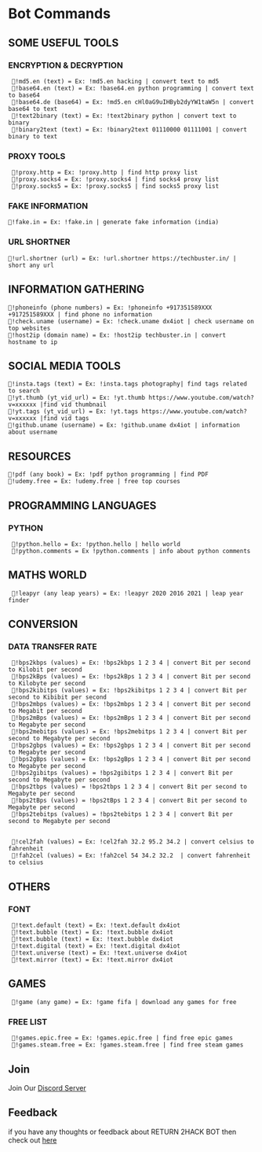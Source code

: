 # Bot Commands

## SOME USEFUL TOOLS
### ENCRYPTION & DECRYPTION
     🚀!md5.en (text) = Ex: !md5.en hacking | convert text to md5
     🚀!base64.en (text) = Ex: !base64.en python programming | convert text to base64
     🚀!base64.de (base64) = Ex: !md5.en cHl0aG9uIHByb2dyYW1taW5n | convert base64 to text
     🚀!text2binary (text) = Ex: !text2binary python | convert text to binary
     🚀!binary2text (text) = Ex: !binary2text 01110000 01111001 | convert binary to text

### PROXY TOOLS
     🚀!proxy.http = Ex: !proxy.http | find http proxy list 
     🚀!proxy.socks4 = Ex: !proxy.socks4 | find socks4 proxy list
     🚀!proxy.socks5 = Ex: !proxy.socks5 | find socks5 proxy list
 
### FAKE INFORMATION
    🚀!fake.in = Ex: !fake.in | generate fake information (india)
        
### URL SHORTNER
    🚀!url.shortner (url) = Ex: !url.shortner https://techbuster.in/ | short any url

## INFORMATION GATHERING 
    🚀!phoneinfo (phone numbers) = Ex: !phoneinfo +917351589XXX +917251589XXX | find phone no information
    🚀!check.uname (username) = Ex: !check.uname dx4iot | check username on top websites
    🚀!host2ip (domain name) = Ex: !host2ip techbuster.in | convert hostname to ip
    
## SOCIAL MEDIA TOOLS
    🚀!insta.tags (text) = Ex: !insta.tags photography| find tags related to search
    🚀!yt.thumb (yt_vid_url) = Ex: !yt.thumb https://www.youtube.com/watch?v=xxxxxx |find vid thumbnail
    🚀!yt.tags (yt_vid_url) = Ex: !yt.tags https://www.youtube.com/watch?v=xxxxxx |find vid tags
    🚀!github.uname (username) = Ex: !github.uname dx4iot | information about username

## RESOURCES
    🚀!pdf (any book) = Ex: !pdf python programming | find PDF 
    🚀!udemy.free = Ex: !udemy.free | free top courses

## PROGRAMMING LANGUAGES
### PYTHON
     🚀!python.hello = Ex: !python.hello | hello world
     🚀!python.comments = Ex !python.comments | info about python comments
     
## MATHS WORLD
     🚀!leapyr (any leap years) = Ex: !leapyr 2020 2016 2021 | leap year finder 

## CONVERSION
### DATA TRANSFER RATE
     🚀!bps2kbps (values) = Ex: !bps2kbps 1 2 3 4 | convert Bit per second to Kilobit per second
     🚀!bps2kBps (values) = Ex: !bps2kBps 1 2 3 4 | convert Bit per second to Kilobyte per second
     🚀!bps2kibitps (values) = Ex: !bps2kibitps 1 2 3 4 | convert Bit per second to Kibibit per second
     🚀!bps2mbps (values) = Ex: !bps2mbps 1 2 3 4 | convert Bit per second to Megabit per second
     🚀!bps2mBps (values) = Ex: !bps2mBps 1 2 3 4 | convert Bit per second to Megabyte per second
     🚀!bps2mebitps (values) = Ex: !bps2mebitps 1 2 3 4 | convert Bit per second to Megabyte per second
     🚀!bps2gbps (values) = Ex: !bps2gbps 1 2 3 4 | convert Bit per second to Megabyte per second
     🚀!bps2gBps (values) = Ex: !bps2gBps 1 2 3 4 | convert Bit per second to Megabyte per second
     🚀!bps2gibitps (values) = !bps2gibitps 1 2 3 4 | convert Bit per second to Megabyte per second
     🚀!bps2tbps (values) = !bps2tbps 1 2 3 4 | convert Bit per second to Megabyte per second
     🚀!bps2tBps (values) = !bps2tBps 1 2 3 4 | convert Bit per second to Megabyte per second
     🚀!bps2tebitps (values) = !bps2tebitps 1 2 3 4 | convert Bit per second to Megabyte per second
     
     
     🚀!cel2fah (values) = Ex: !cel2fah 32.2 95.2 34.2 | convert celsius to fahrenheit
     🚀!fah2cel (values) = Ex: !fah2cel 54 34.2 32.2  | convert fahrenheit to celsius     

## OTHERS
### FONT
     🚀!text.default (text) = Ex: !text.default dx4iot
     🚀!text.bubble (text) = Ex: !text.bubble dx4iot
     🚀!text.bubble (text) = Ex: !text.bubble dx4iot
     🚀!text.digital (text) = Ex: !text.digital dx4iot
     🚀!text.universe (text) = Ex: !text.universe dx4iot
     🚀!text.mirror (text) = Ex: !text.mirror dx4iot
     
## GAMES
     🚀!game (any game) = Ex: !game fifa | download any games for free
     
### FREE LIST
     🚀!games.epic.free = Ex: !games.epic.free | find free epic games
     🚀!games.steam.free = Ex: !games.steam.free | find free steam games

## Join
Join Our [Discord Server](https://discord.gg/RdMngVN)

## Feedback
if you have any thoughts or feedback about RETURN 2HACK  BOT then check out [here](https://forms.gle/uhucQ4hwsgYfPWEK8)

